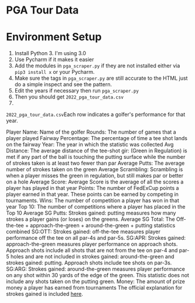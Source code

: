 # PGA Tour Data

# Environment Setup
1. Install Python 3. I'm using 3.0
2. Use Pycharm if it makes it easier
3. Add the modules in `pga_scraper.py` if they are not installed either via `pip3 install x` or your Pycharm.
4. Make sure the tags in `pga_scraper.py` are still accurate to the HTML just do a simple inspect and see the pattern.
5. Edit the years if necessary then run `pga_scraper.py`
6. Then you should get `2022_pga_tour_data.csv`
7. 
`2022_pga_tour_data.csv`Each row indicates a golfer's performance for that year.

Player Name: Name of the golfer
Rounds: The number of games that a player played
Fairway Percentage: The percentage of time a tee shot lands on the fairway
Year: The year in which the statistic was collected
Avg Distance: The average distance of the tee-shot
gir: (Green in Regulation) is met if any part of the ball is touching the putting surface while the number of strokes taken is at least two fewer than par
Average Putts: The average number of strokes taken on the green
Average Scrambling: Scrambling is when a player misses the green in regulation, but still makes par or better on a hole
Average Score: Average Score is the average of all the scores a player has played in that year
Points: The number of FedExCup points a player earned in that year. These points can be earned by competing in tournaments.
Wins: The number of competition a player has won in that year
Top 10: The number of competitions where a player has placed in the Top 10
Average SG Putts: Strokes gained: putting measures how many strokes a player gains (or loses) on the greens.
Average SG Total: The Off-the-tee + approach-the-green + around-the-green + putting statistics combined
SG:OTT: Strokes gained: off-the-tee measures player performance off the tee on all par-4s and par-5s.
SG:APR: Strokes gained: approach-the-green measures player performance on approach shots. Approach shots include all shots that are not from the tee on par-4 and par-5 holes and are not included in strokes gained: around-the-green and strokes gained: putting. Approach shots include tee shots on par-3s.
SG:ARG: Strokes gained: around-the-green measures player performance on any shot within 30 yards of the edge of the green. This statistic does not include any shots taken on the putting green.
Money: The amount of prize money a player has earned from tournaments
The official explanation for strokes gained is included [here](https://www.pgatour.com/news/2016/05/31/strokes-gained-defined.html).
